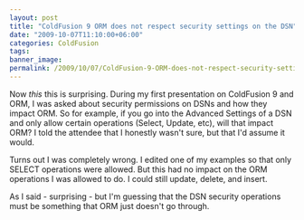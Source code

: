 ```yaml
---
layout: post
title: "ColdFusion 9 ORM does not respect security settings on the DSN"
date: "2009-10-07T11:10:00+06:00"
categories: ColdFusion 
tags: 
banner_image: 
permalink: /2009/10/07/ColdFusion-9-ORM-does-not-respect-security-settings-on-the-DSN
---
```


Now <i>this</i> this is surprising. During my first presentation on ColdFusion 9 and ORM, I was asked about security permissions on DSNs and how they impact ORM. So for example, if you go into the Advanced Settings of a DSN and only allow certain operations (Select, Update, etc), will that impact ORM? I told the attendee that I honestly wasn't sure, but that I'd assume it would. 

Turns out I was completely wrong. I edited one of my examples so that only SELECT operations were allowed. But this had no impact on the ORM operations I was allowed to do. I could still update, delete, and insert. 

As I said - surprising - but I'm guessing that the DSN security operations must be something that ORM just doesn't go through.